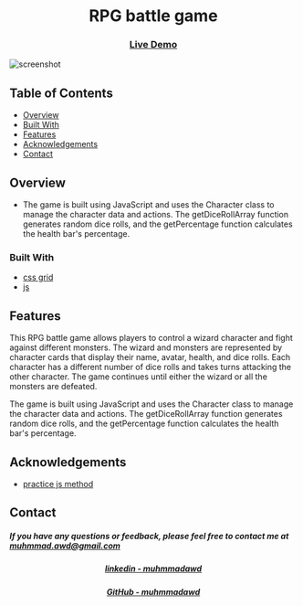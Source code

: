 <h1 align="center">RPG battle game</h1>

<div align="center">
  <h3>
    <a href="https://sparkly-pie-c8a573.netlify.app/">
      Live Demo
    </a>
  </h3>
</div>

![screenshot](https://ncf-ec2-east-40-hv.xconvert.com/file/converter/download/mciQLINoHeK-z-0-y-64172e18adc8b904c3263c21.gif)

<!-- TABLE OF CONTENTS -->

## Table of Contents

- [Overview](#overview)
- [Built With](#built-with)
- [Features](#features)
- [Acknowledgements](#acknowledgements)
- [Contact](#contact)

<!-- OVERVIEW -->

## Overview

<!-- Introduce your projects by taking a screenshot or a gif. Try to tell visitors a
story about your project by answering: -->

<!-- - Where can I see your demo?
- What was your experience?
- What have you learned/improved?
- Your wisdom? :) -->

- The game is built using JavaScript and uses the Character class to manage the
  character data and actions. The getDiceRollArray function generates random
  dice rolls, and the getPercentage function calculates the health bar's
  percentage.

### Built With

<!-- This section should list any major frameworks that you built your project using. Here are a few examples.-->

- [css grid]()
- [js]()

## Features

<!-- List the features of your application or follow the template. Don't share the figma file here :) -->

This RPG battle game allows players to control a wizard character and fight
against different monsters. The wizard and monsters are represented by character
cards that display their name, avatar, health, and dice rolls. Each character
has a different number of dice rolls and takes turns attacking the other
character. The game continues until either the wizard or all the monsters are
defeated.

The game is built using JavaScript and uses the Character class to manage the
character data and actions. The getDiceRollArray function generates random dice
rolls, and the getPercentage function calculates the health bar's percentage.

## Acknowledgements

<!-- This section should list any articles or add-ons/plugins that helps you to complete the project. This is optional but it will help you in the future. For exmpale -->

- [practice js method](https://www.w3schools.com/jsref/met_node_appendchild.asp)

## Contact

<h5> If you have any questions or feedback, please feel free to contact me at
<a href="mailto:muhmmad.awd@gmail.com">muhmmad.awd@gmail.com</a>
</h5>
<div align="center">
  <h5>
    <a href="https://www.linkedin.com/in/muhmmadawd/">
      linkedin - muhmmadawd
    </a>
  </h5>
</div>
<div align="center">
  <h5>
    <a href="https://github.com/MuhmmadAwd/">
      GitHub - muhmmadawd
    </a>
  </h5>
</div>
